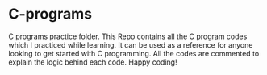 # C-programs
C programs practice folder.
This Repo contains all the C program codes which I practiced while learning.
It can be used as a reference for anyone looking to get started with C programming.
All the codes are commented to explain the logic behind each code. 
Happy coding!
